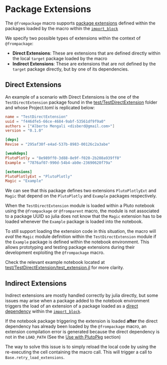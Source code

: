 # Package Extensions

The `@frompackage` macro supports [package extensions](https://pkgdocs.julialang.org/v1.9/creating-packages/#Conditional-loading-of-code-in-packages-(Extensions)) defined within the packages loaded by the macro within the [`import_block`](../basic_use.html#import_block)

We specify two possible types of extensions within the context of `@frompackage`:
- **Direct Extensions**: These are extensions that are defined directly within the local `target` package loaded by the macro
- **Indirect Extensions**: These are extensions that are not defined by the `target` package directly, but by one of its dependencies.

## Direct Extensions
An example of a scenario with Direct Extensions is the one of the `TestDirectExtension` package found in the [test/TestDirectExtension](https://github.com/disberd/PlutoDevMacros.jl/tree/master/test/TestDirectExtension) folder and whose Project.toml is replicated below:

```toml
name = "TestDirectExtension"
uuid = "f446dfe5-66ce-4684-9abf-53561df9f9a0"
authors = ["Alberto Mengali <disberd@gmail.com>"]
version = "0.1.0"

[deps]
Revise = "295af30f-e4ad-537b-8983-00126c2a3abe"

[weakdeps]
PlutoPlotly = "8e989ff0-3d88-8e9f-f020-2b208a939ff0"
Example = "7876af07-990d-54b4-ab0e-23690620f79a"

[extensions]
PlutoPlotlyExt = "PlutoPlotly"
Magic = "Example"
```

We can see that this package defines two extensions `PlutoPlotlyExt` and `Magic` that depend on the `PlutoPlotly` and `Example` packages respectively.

When the `TestDirectExtension` module is loaded within a Pluto notebook using the `@frompackage` or `@fromparent` macro, the module is not associated to a package UUID so julia does not know that the `Magic` extension has to be loaded whenever the `Example` package is loaded into the notebook.

To still support loading the extension code in this situation, the macro will *eval* the `Magic` module definition within the `TestDirectExtension` module if the `Example` package is defined within the notebook environment.
This allows prototyping and testing package extensions during their development exploiting the `@frompackage` macro.

Check the relevant example notebook located at [test/TestDirectExtension/test_extension.jl](https://github.com/disberd/PlutoDevMacros.jl/blob/master/test/TestDirectExtension/test_extension.jl) for more clarity.


## Indirect Extensions
Indirect extensions are mostly handled correctly by julia directly, but some issues may arise when a package added to the notebook environment triggers the load of an extension of a package loaded as a [direct dependency](../import_statements.html#Imports-from-Direct-dependencies) within the [`import_block`](../basic_use.html#import_block).

If the notebook package triggering the extension is loaded **after** the direct dependency has already been loaded by the `@frompackage` macro, an extension compilation error is generated because the direct dependency is not in the `LOAD_PATH` (See the [Use with PlutoPkg](../use_with_plutopk.md) section)

The way to solve this issue is to simply reload the local code by using the re-executing the cell containing the macro call. This will trigger a call to `Base.retry_load_extensions`.